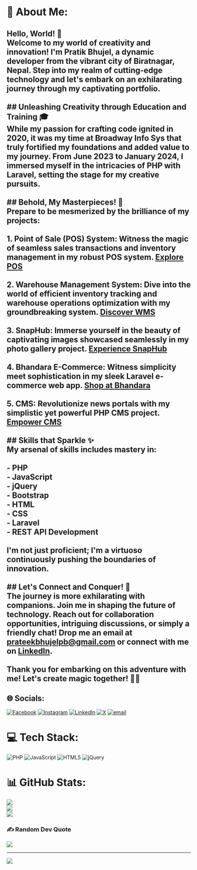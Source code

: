 # 💫 About Me:
## Hello, World! 🌟<br>Welcome to my world of creativity and innovation! I'm Pratik Bhujel, a dynamic developer from the vibrant city of Biratnagar, Nepal. Step into my realm of cutting-edge technology and let's embark on an exhilarating journey through my captivating portfolio.<br><br>## Unleashing Creativity through Education and Training 🎓<br>While my passion for crafting code ignited in 2020, it was my time at Broadway Info Sys that truly fortified my foundations and added value to my journey. From June 2023 to January 2024, I immersed myself in the intricacies of PHP with Laravel, setting the stage for my creative pursuits.<br><br>## Behold, My Masterpieces! 🚀<br>Prepare to be mesmerized by the brilliance of my projects:<br><br>1. **Point of Sale (POS) System**: Witness the magic of seamless sales transactions and inventory management in my robust POS system. [Explore POS](https://github.com/prateekbhujel/POS)<br><br>2. **Warehouse Management System**: Dive into the world of efficient inventory tracking and warehouse operations optimization with my groundbreaking system. [Discover WMS](https://github.com/prateekbhujel/warehouse-management-system)<br><br>3. **SnapHub**: Immerse yourself in the beauty of captivating images showcased seamlessly in my photo gallery project. [Experience SnapHub](https://github.com/prateekbhujel/Snaphub)<br><br>4. **Bhandara E-Commerce**: Witness simplicity meet sophistication in my sleek Laravel e-commerce web app. [Shop at Bhandara](https://github.com/prateekbhujel/bhandara-e-com)<br><br>5. **CMS**: Revolutionize news portals with my simplistic yet powerful PHP CMS project. [Empower CMS](https://github.com/prateekbhujel/cms)<br><br>## Skills that Sparkle ✨<br>My arsenal of skills includes mastery in:<br><br>- PHP<br>- JavaScript<br>- jQuery<br>- Bootstrap<br>- HTML<br>- CSS<br>- Laravel<br>- REST API Development<br><br>I'm not just proficient; I'm a virtuoso continuously pushing the boundaries of innovation.<br><br>## Let's Connect and Conquer! 🤝<br>The journey is more exhilarating with companions. Join me in shaping the future of technology. Reach out for collaboration opportunities, intriguing discussions, or simply a friendly chat! Drop me an email at [prateekbhujelpb@gmail.com](mailto:prateekbhujelpb@gmail.com) or connect with me on [LinkedIn](https://www.linkedin.com/in/pratikbhujel/).<br><br>Thank you for embarking on this adventure with me! Let's create magic together! 🚀🌟<br>


## 🌐 Socials:
[![Facebook](https://img.shields.io/badge/Facebook-%231877F2.svg?logo=Facebook&logoColor=white)](https://facebook.com/bhujelprateek) [![Instagram](https://img.shields.io/badge/Instagram-%23E4405F.svg?logo=Instagram&logoColor=white)](https://instagram.com/prateekbhujel) [![LinkedIn](https://img.shields.io/badge/LinkedIn-%230077B5.svg?logo=linkedin&logoColor=white)](https://linkedin.com/in/pratikbhujel) [![X](https://img.shields.io/badge/X-black.svg?logo=X&logoColor=white)](https://x.com/prateekbhujel) [![email](https://img.shields.io/badge/Email-D14836?logo=gmail&logoColor=white)](mailto:prateekbhujelpb@gmail.com) 

# 💻 Tech Stack:
![PHP](https://img.shields.io/badge/php-%23777BB4.svg?style=for-the-badge&logo=php&logoColor=white) ![JavaScript](https://img.shields.io/badge/javascript-%23323330.svg?style=for-the-badge&logo=javascript&logoColor=%23F7DF1E) ![HTML5](https://img.shields.io/badge/html5-%23E34F26.svg?style=for-the-badge&logo=html5&logoColor=white) ![jQuery](https://img.shields.io/badge/jquery-%230769AD.svg?style=for-the-badge&logo=jquery&logoColor=white)
# 📊 GitHub Stats:
![](https://github-readme-stats.vercel.app/api?username=prateekbhujel&theme=dark&hide_border=false&include_all_commits=true&count_private=true)<br/>
![](https://nirzak-streak-stats.vercel.app/?user=prateekbhujel&theme=dark&hide_border=false)<br/>
![](https://github-readme-stats.vercel.app/api/top-langs/?username=prateekbhujel&theme=dark&hide_border=false&include_all_commits=true&count_private=true&layout=compact)

### ✍️ Random Dev Quote
![](https://quotes-github-readme.vercel.app/api?type=horizontal&theme=radical)

---
[![](https://visitcount.itsvg.in/api?id=prateekbhujel&icon=1&color=0)](https://visitcount.itsvg.in)

<!-- Proudly created with GPRM ( https://gprm.itsvg.in ) -->
